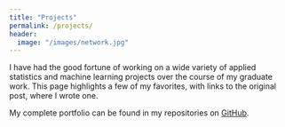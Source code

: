 ```yaml
---
title: "Projects"
permalink: /projects/
header:
  image: "/images/network.jpg"
---
```


I have had the good fortune of working on a wide variety of applied statistics and machine learning projects over the course of my graduate work. This page highlights a few of my favorites, with links to the original post, where I wrote one.

My complete portfolio can be found in my repositories on [GitHub](https://github.com/clboetticher/). 

